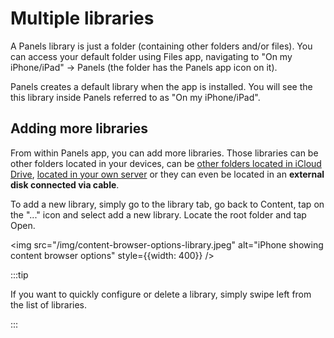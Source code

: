 # Multiple libraries

A Panels library is just a folder (containing other folders and/or files). You can access your default folder using Files app, navigating to "On my iPhone/iPad" -> Panels (the folder has the Panels app icon on it).

Panels creates a default library when the app is installed. You will see the this library inside Panels referred to as "On my iPhone/iPad".

## Adding more libraries

From within Panels app, you can add more libraries. Those libraries can be other folders located in your devices, can be [other folders located in iCloud Drive](/import-content/icloud-drive.md), [located in your own server](/opds/opds.md) or they can even be located in an **external disk connected via cable**.

To add a new library, simply go to the library tab, go back to Content, tap on the "..." icon and select add a new library.
Locate the root folder and tap Open.

<img src="/img/content-browser-options-library.jpeg" alt="iPhone showing content browser options" style={{width: 400}} />

:::tip

If you want to quickly configure or delete a library, simply swipe left from the list of libraries.

:::
